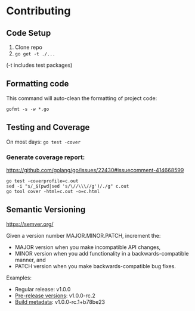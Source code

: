 # Contributing

## Code Setup
1. Clone repo
1. `go get -t ./...`

(-t includes test packages)

## Formatting code

This command will auto-clean the formatting of project code:

`gofmt -s -w *.go`

## Testing and Coverage

On most days:
`go test -cover`

### Generate coverage report:
https://github.com/golang/go/issues/22430#issuecomment-414668599

```
go test -coverprofile=c.out
sed -i "s/_$(pwd|sed 's/\//\\\//g')/./g" c.out
go tool cover -html=c.out -o=c.html
```

## Semantic Versioning
https://semver.org/

Given a version number MAJOR.MINOR.PATCH, increment the:

* MAJOR version when you make incompatible API changes,
* MINOR version when you add functionality in a backwards-compatible manner, and
* PATCH version when you make backwards-compatible bug fixes.

Examples:

* Regular release: v1.0.0
* [Pre-release versions](https://semver.org/#spec-item-9): v1.0.0-rc.2
* [Build metadata](https://semver.org/#spec-item-10): v1.0.0-rc.1+b78be23